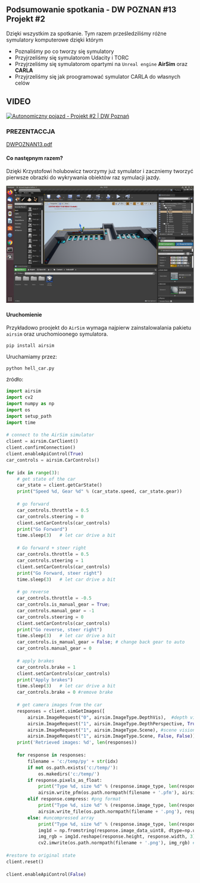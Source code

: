 

## Podsumowanie spotkania - DW POZNAN #13 Projekt #2

Dzięki wszystkim za spotkanie.  Tym razem prześledziliśmy różne symulatory komputerowe dzięki którym 

* Poznaliśmy po co tworzy się symulatory
* Przyjrzeliśmy się symulatorom Udacity i TORC
* Przyjrzeliśmy się symulatorom opartymi na `Unreal engine` **AirSim** oraz **CARLA**
* Przyjrzeliśmy się jak proogramować symulator CARLA do własnych celów

## VIDEO

[![Autonomiczny pojazd - Projekt #2 | DW Poznań](http://img.youtube.com/vi/Hh4UfDU6Gpk/0.jpg)](https://youtu.be/Hh4UfDU6Gpk?list=PLa8KbhSQZVUhFsfa2Por7p10Oo8LKoBmD)

### PREZENTACCJA

[DWPOZNAN13.pdf](https://github.com/dataworkshop/dw-poznan-project/blob/master/spotkania/2020-07-23/DWPOZNAN_13.pdf)

#### Co następnym razem?

Dzięki Krzystofowi holubowicz tworzymy już symulator i zaczniemy tworzyć pierwsze obrazki do wykrywania obiektów raz symulacji jazdy. 

![img](assets/zrzut.png)



#### Uruchomienie

Przykładowo proojekt do `AirSim` wymaga najpierw zainstalowalania pakietu `airsim` oraz uruchomioonego symulatora.

```
pip install airsim
```

Uruchamiamy przez:

```
python hell_car.py
```

źródło:

```python
import airsim
import cv2
import numpy as np
import os
import setup_path 
import time

# connect to the AirSim simulator 
client = airsim.CarClient()
client.confirmConnection()
client.enableApiControl(True)
car_controls = airsim.CarControls()

for idx in range(3):
    # get state of the car
    car_state = client.getCarState()
    print("Speed %d, Gear %d" % (car_state.speed, car_state.gear))

    # go forward
    car_controls.throttle = 0.5
    car_controls.steering = 0
    client.setCarControls(car_controls)
    print("Go Forward")
    time.sleep(3)   # let car drive a bit

    # Go forward + steer right
    car_controls.throttle = 0.5
    car_controls.steering = 1
    client.setCarControls(car_controls)
    print("Go Forward, steer right")
    time.sleep(3)   # let car drive a bit

    # go reverse
    car_controls.throttle = -0.5
    car_controls.is_manual_gear = True;
    car_controls.manual_gear = -1
    car_controls.steering = 0
    client.setCarControls(car_controls)
    print("Go reverse, steer right")
    time.sleep(3)   # let car drive a bit
    car_controls.is_manual_gear = False; # change back gear to auto
    car_controls.manual_gear = 0  

    # apply brakes
    car_controls.brake = 1
    client.setCarControls(car_controls)
    print("Apply brakes")
    time.sleep(3)   # let car drive a bit
    car_controls.brake = 0 #remove brake
    
    # get camera images from the car
    responses = client.simGetImages([
        airsim.ImageRequest("0", airsim.ImageType.DepthVis),  #depth visualization image
        airsim.ImageRequest("1", airsim.ImageType.DepthPerspective, True), #depth in perspective projection
        airsim.ImageRequest("1", airsim.ImageType.Scene), #scene vision image in png format
        airsim.ImageRequest("1", airsim.ImageType.Scene, False, False)])  #scene vision image in uncompressed RGB array
    print('Retrieved images: %d', len(responses))

    for response in responses:
        filename = 'c:/temp/py' + str(idx)
        if not os.path.exists('c:/temp/'):
            os.makedirs('c:/temp/')
        if response.pixels_as_float:
            print("Type %d, size %d" % (response.image_type, len(response.image_data_float)))
            airsim.write_pfm(os.path.normpath(filename + '.pfm'), airsim.get_pfm_array(response))
        elif response.compress: #png format
            print("Type %d, size %d" % (response.image_type, len(response.image_data_uint8)))
            airsim.write_file(os.path.normpath(filename + '.png'), response.image_data_uint8)
        else: #uncompressed array
            print("Type %d, size %d" % (response.image_type, len(response.image_data_uint8)))
            img1d = np.fromstring(response.image_data_uint8, dtype=np.uint8) # get numpy array
            img_rgb = img1d.reshape(response.height, response.width, 3) # reshape array to 3 channel image array H X W X 3
            cv2.imwrite(os.path.normpath(filename + '.png'), img_rgb) # write to png 

#restore to original state
client.reset()

client.enableApiControl(False)
```

